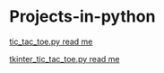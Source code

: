 # Projects-in-python

[tic_tac_toe.py read me](tic_tac_toe.md)

[tkinter_tic_tac_toe.py read me](tkinter_tic_tac_toe.md)


